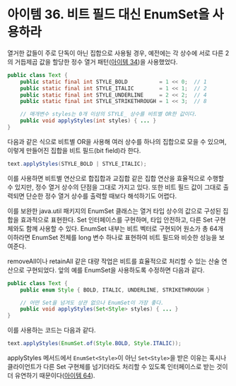 # 아이템 36. 비트 필드 대신 EnumSet을 사용하라
열거한 값들이 주로 단독이 아닌 집합으로 사용될 경우, 예전에는 각 상수에 서로 다른 2의 거듭제곱 값을 할당한 정수 열거 패턴([아이템 34](item34.md))을 사용했었다.
```java
public class Text {
    public static final int STYLE_BOLD          = 1 << 0;  // 1
    public static final int STYLE_ITALIC        = 1 << 1;  // 2
    public static final int STYLE_UNDERLINE     = 2 << 2;  // 4
    public static final int STYLE_STRIKETHROUGH = 1 << 3;  // 8

    // 매개변수 styles는 0개 이상의 STYLE_ 상수를 비트별 OR한 값이다.
    public void applyStyles(int styles) { ... }
}
```
다음과 같은 식으로 비트별 OR을 사용해 여러 상수를 하나의 집합으로 모을 수 있으며, 이렇게 만들어진 집합을 비트 필드(bit field)라 한다.
```java
text.applyStyles(STYLE_BOLD | STYLE_ITALIC);
```
이를 사용하면 비트별 연산으로 합집합과 교집합 같은 집합 연산을 효율적으로 수행할 수 있지만, 정수 열거 상수의 단점을 그대로 가지고 있다.
또한 비트 필드 값이 그대로 출력되면 단순한 정수 열거 상수를 출력할 때보다 해석하기도 어렵다.

이를 보완한 java.util 패키지의 EnumSet 클래스는 열거 타입 상수의 값으로 구성된 집합을 효과적으로 표현한다.
Set 인터페이스를 구현하며, 타입 안전하고, 다른 Set 구현체와도 함께 사용할 수 있다.
EnumSet 내부는 비트 벡터로 구현되어 원소가 총 64개 이하라면 EnumSet 전체를 long 변수 하나로 표현하여 비트 필드와 비슷한 성능을 보여준다.

removeAll이나 retainAll 같은 대량 작업은 비트를 효율적으로 처리할 수 있는 산술 연산으로 구현되었다.
앞의 예를 EnumSet을 사용하도록 수정하면 다음과 같다.
```java
public class Text {
    public enum Style { BOLD, ITALIC, UNDERLINE, STRIKETHROUGH }

    // 어떤 Set을 넘겨도 상관 없으나 EnumSet이 가장 좋다.
    public void applyStyles(Set<Style> styles) { ... }
}
```
이를 사용하는 코드는 다음과 같다.
```java
text.applyStyles(EnumSet.of(Style.BOLD, Style.ITALIC));
```
applyStyles 메서드에서 `EnumSet<Style>`이 아닌 `Set<Style>`을 받은 이유는 혹시나 클라이언트가 다른 Set 구현체를 넘기더라도 처리할 수 있도록 인터페이스로 받는 것이 더 유연하기 때문이다([아이템 64](item64.md)).
